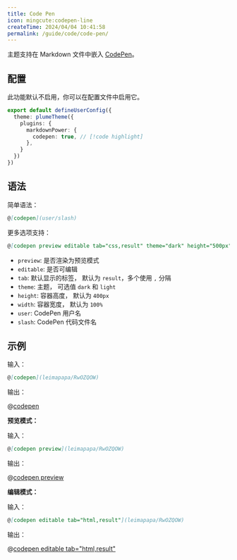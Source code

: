 ```yaml
---
title: Code Pen
icon: mingcute:codepen-line
createTime: 2024/04/04 10:41:58
permalink: /guide/code/code-pen/
---
```


主题支持在 Markdown 文件中嵌入 [CodePen](https://codepen.io/)。

## 配置

此功能默认不启用，你可以在配置文件中启用它。

```ts title=".vuepress/config.ts"
export default defineUserConfig({
  theme: plumeTheme({
    plugins: {
      markdownPower: {
        codepen: true, // [!code highlight]
      },
    }
  })
})
```

## 语法

简单语法：

```md
@[codepen](user/slash)
```

更多选项支持：

```md
@[codepen preview editable tab="css,result" theme="dark" height="500px" width="100%"](user/slash)
```

- `preview`: 是否渲染为预览模式
- `editable`: 是否可编辑
- `tab`: 默认显示的标签， 默认为 `result`，多个使用 `,` 分隔
- `theme`: 主题， 可选值 `dark` 和 `light`
- `height`: 容器高度， 默认为 `400px`
- `width`: 容器宽度， 默认为 `100%`
- `user`: CodePen 用户名
- `slash`: CodePen 代码文件名

## 示例

输入：

```md
@[codepen](leimapapa/RwOZQOW)
```

输出：

@[codepen](leimapapa/RwOZQOW)

**预览模式：**

输入：

```md
@[codepen preview](leimapapa/RwOZQOW)
```

输出：

@[codepen preview](leimapapa/RwOZQOW)

**编辑模式：**

输入：

```md
@[codepen editable tab="html,result"](leimapapa/RwOZQOW)
```

输出：

@[codepen editable tab="html,result"](leimapapa/RwOZQOW)
